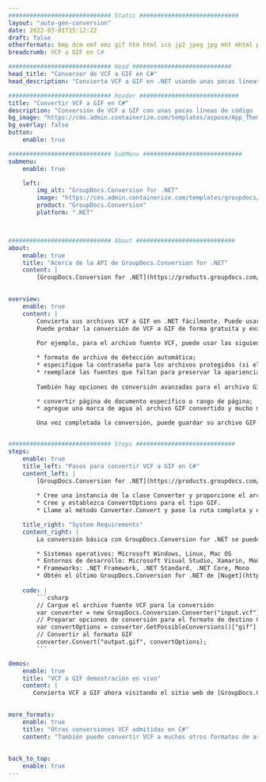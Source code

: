 ```yaml
---
############################# Static ############################
layout: "auto-gen-conversion"
date: 2022-03-01T15:12:22
draft: false
otherformats: bmp dcm emf emz gif htm html ico jp2 jpeg jpg mht mhtml png psb psd svg svgz tga tif tiff webp wmf wmz
breadcrumb: VCF a GIF en C#

############################# Head ############################
head_title: "Conversor de VCF a GIF en C#"
head_description: "Convierta VCF a GIF en .NET usando unas pocas líneas de código. Utilice la API de conversión de documentos de GroupDocs para convertir más de 160 formatos de archivo."

############################# Header ############################
title: "Convertir VCF a GIF en C#"
description: "Conversión de VCF a GIF con unas pocas líneas de código .NET"
bg_image: "https://cms.admin.containerize.com/templates/aspose/App_Themes/V3/images/bg/header1.png"
bg_overlay: false
button:
    enable: true

############################# SubMenu ############################
submenu:
    enable: true

    left:
        img_alt: "GroupDocs.Conversion for .NET"
        image: "https://cms.admin.containerize.com/templates/groupdocs/images/product-logos/90x90-noborder/groupdocs-conversion-net.png"
        product: "GroupDocs.Conversion"
        platform: ".NET"



############################# About ############################
about:
    enable: true
    title: "Acerca de la API de GroupDocs.Conversion for .NET"
    content: |
        [GroupDocs.Conversion for .NET](https://products.groupdocs.com/conversion/net/) se puede usar para convertir Microsoft Word, Excel, PowerPoint, PDF, Visio y otros formatos. GroupDocs.Conversion es una API independiente que es adecuada para sistemas internos y de back-end donde se requiere un alto rendimiento. No depende de ningún software como Microsoft u Open Office.
    

overview:
    enable: true
    content: |
        Convierta sus archivos VCF a GIF en .NET fácilmente. Puede usar solo un par de líneas de código C# en cualquier plataforma de su elección, como Windows, Linux, macOS.
        Puede probar la conversión de VCF a GIF de forma gratuita y evaluar la calidad de los resultados de la conversión. Junto con los escenarios de conversión de archivos simples, puede probar opciones más avanzadas para cargar el archivo de origen VCF y para guardar el resultado de salida GIF. 
        
        Por ejemplo, para el archivo fuente VCF, puede usar las siguientes opciones de carga:

        * formato de archivo de detección automática;
        * especifique la contraseña para los archivos protegidos (si el formato de archivo lo admite);
        * reemplace las fuentes que faltan para preservar la apariencia del documento.
        
        También hay opciones de conversión avanzadas para el archivo GIF:

        * convertir página de documento específico o rango de página;
        * agregue una marca de agua al archivo GIF convertido y mucho más.

        Una vez completada la conversión, puede guardar su archivo GIF en la ruta del archivo local o en cualquier almacenamiento de terceros como FTP, Amazon S3, Google Drive, Dropbox, etc. Tenga en cuenta que para convertir VCF a GIF no es necesario instalar ningún software adicional, como MS Office, Open Office, Adobe Acrobat Reader, etc.


############################# Steps ############################
steps:
    enable: true
    title_left: "Pasos para convertir VCF a GIF en C#"
    content_left: |
        [GroupDocs.Conversion for .NET](https://products.groupdocs.com/conversion/net/) facilita a los desarrolladores convertir un archivo VCF a GIF con unas pocas líneas de código.
        
        * Cree una instancia de la clase Converter y proporcione el archivo VCF con la ruta completa
        * Cree y establezca ConvertOptions para el tipo GIF.
        * Llame al método Converter.Convert y pase la ruta completa y el formato (GIF) como parámetro

    title_right: "System Requirements"
    content_right: |
        La conversión básica con GroupDocs.Conversion for .NET se puede realizar en unos pocos pasos simples. Nuestras API son compatibles con todas las principales plataformas y sistemas operativos. Antes de ejecutar el código a continuación, asegúrese de tener instalados los siguientes requisitos previos en su sistema.

        * Sistemas operativos: Microsoft Windows, Linux, Mac OS
        * Entornos de desarrollo: Microsoft Visual Studio, Xamarin, MonoDevelop
        * Frameworks: .NET Framework, .NET Standard, .NET Core, Mono
        * Obtén el último GroupDocs.Conversion for .NET de [Nuget](https://www.nuget.org/packages/groupdocs.conversion)
         
    code: |
        ```csharp    
        // Cargue el archivo fuente VCF para la conversión
        var converter = new GroupDocs.Conversion.Converter("input.vcf");
        // Preparar opciones de conversión para el formato de destino GIF
        var convertOptions = converter.GetPossibleConversions()["gif"].ConvertOptions;
        // Convertir al formato GIF
        converter.Convert("output.gif", convertOptions);
        ```

demos:
    enable: true
    title: "VCF a GIF demostración en vivo"
    content: |
       Convierta VCF a GIF ahora visitando el sitio web de [GroupDocs.Conversion App](https://products.groupdocs.app/conversion/family). La demostración en línea tiene las siguientes ventajas
          

more_formats:
    enable: true
    title: "Otras conversiones VCF admitidas en C#"
    content: "También puede convertir VCF a muchos otros formatos de archivo. Consulte la lista a continuación."
       
       
back_to_top:
    enable: true
---
```

